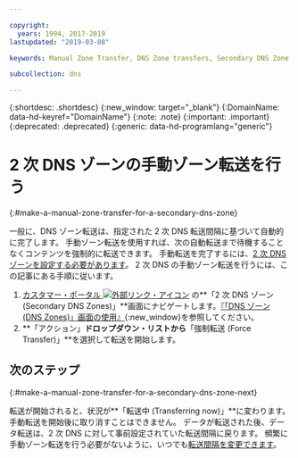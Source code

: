 ```yaml
---

copyright:
  years: 1994, 2017-2019
lastupdated: "2019-03-08"

keywords: Manual Zone Transfer, DNS Zone transfers, Secondary DNS Zone

subcollection: dns

---
```


{:shortdesc: .shortdesc}
{:new_window: target="_blank"}
{:DomainName: data-hd-keyref="DomainName"}
{:note: .note}
{:important: .important}
{:deprecated: .deprecated}
{:generic: data-hd-programlang="generic"}


# 2 次 DNS ゾーンの手動ゾーン転送を行う
{:#make-a-manual-zone-transfer-for-a-secondary-dns-zone}

一般に、DNS ゾーン転送は、指定された 2 次 DNS 転送間隔に基づいて自動的に完了します。 手動ゾーン転送を使用すれば、次の自動転送まで待機することなくコンテンツを強制的に転送できます。 手動転送を完了するには、[2 次 DNS ゾーンを設定する必要があります](/docs/infrastructure/dns?topic=dns-add-a-secondary-dns-zone)。 2 次 DNS の手動ゾーン転送を行うには、この記事にある手順に従います。

1. [カスタマー・ポータル ![外部リンク・アイコン](../../icons/launch-glyph.svg "外部リンク・アイコン")](https://{DomainName}/) の**「2 次 DNS ゾーン (Secondary DNS Zones)」**画面にナビゲートします。[『「DNS ゾーン (DNS Zones)」画面の使用』](/docs/infrastructure/dns?topic=dns-how-to-use-the-domain-registration-screen){:new_window}を参照してください。
2. **「アクション」**ドロップダウン・リストから**「強制転送 (Force Transfer)」**を選択して転送を開始します。

## 次のステップ
{:#make-a-manual-zone-transfer-for-a-secondary-dns-zone-next}

転送が開始されると、状況が**「転送中 (Transferring now)」**に変わります。 手動転送を開始後に取り消すことはできません。 データが転送された後、データ転送は、2 次 DNS に対して事前設定されていた転送間隔に戻ります。 頻繁に手動ゾーン転送を行う必要がないように、いつでも[転送間隔を変更できます](/docs/infrastructure/dns?topic=dns-edit-a-secondary-dns-zone)。
